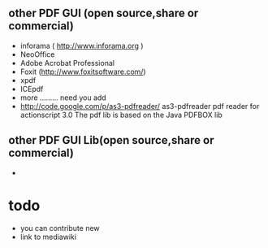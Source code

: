 ## other PDF GUI (open source,share or commercial) ##
  * inforama ( http://www.inforama.org  )
  * NeoOffice
  * Adobe Acrobat Professional
  * Foxit (http://www.foxitsoftware.com/)
  * xpdf
  * ICEpdf
  * more ......... need you add
  * http://code.google.com/p/as3-pdfreader/   as3-pdfreader  pdf reader for actionscript 3.0 The pdf lib is based on the Java PDFBOX lib
## other PDF GUI Lib(open source,share or commercial) ##
  * 
# todo #
  * you can contribute new
  * link to mediawiki